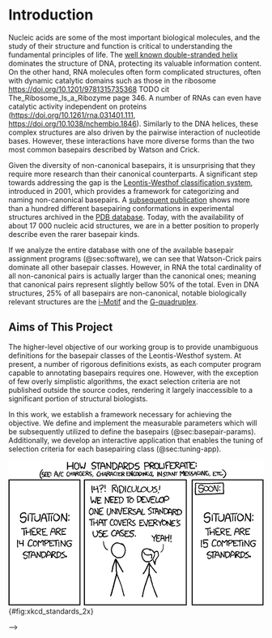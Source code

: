 # Introduction

<!-- Since the [initial discovery of DNA structure](https://doi.org/10.1038/171737a0),  -->

Nucleic acids are some of the most important biological molecules, and the study of their structure and function is critical to understanding the fundamental principles of life.
The [well known double-stranded helix](https://doi.org/10.1038/171737a0) dominates the structure of DNA, protecting its valuable information content.
On the other hand, RNA molecules often form complicated structures, often with dynamic catalytic domains such as those in the ribosome <https://doi.org/10.1201/9781315735368> TODO cit The_Ribosome_Is_a_Ribozyme page 346.
A number of RNAs can even have catalytic activity independent on proteins (<https://doi.org/10.1261/rna.031401.111>, <https://doi.org/10.1038/nchembio.1846>).
Similarly to the DNA helices, these complex structures are also driven by the pairwise interaction of nucleotide bases.
However, these interactions have more diverse forms than the two most common basepairs described by Watson and Crick.

Given the diversity of non-canonical basepairs, it is unsurprising that they require more research than their canonical counterparts.
A significant step towards addressing the gap is the [Leontis-Westhof classification system](https://doi.org/10.1017/s1355838201002515), introduced in 2001, which provides a framework for categorizing and naming non-canonical basepairs.
A [subsequent publication](https://doi.org/10.1093/nar/gkf481) shows more than a hundred different basepairing conformations in experimental structures archived in the [PDB database](https://doi.org/10.1093/nar/gky949).
Today, with the availability of about 17 000 nucleic acid structures, we are in a better position to properly describe even the rarer basepair kinds.

If we analyze the entire database with one of the available basepair assignment programs (@sec:software), we can see that Watson-Crick pairs dominate all other basepair classes.
However, in RNA the total cardinality of all non-canonical pairs is actually larger than the canonical ones; meaning that canonical pairs represent slightly bellow 50% of the total.
Even in DNA structures, 25% of all basepairs are non-canonical, notable biologically relevant structures are the [i-Motif](https://doi.org/10.1093/nar/gky735) and the [G-quadruplex](https://doi.org/10.1016/j.trechm.2019.07.002).

## Aims of This Project


The higher-level objective of our working group is to provide unambiguous definitions for the basepair classes of the Leontis-Westhof system.
At present, a number of rigorous definitions exists, as each computer program capable to annotating basepairs requires one.
However, with the exception of few overly simplistic algorithms, the exact selection criteria are not published outside the source codes, rendering it largely inaccessible to a significant portion of structural biologists.

In this work, we establish a framework necessary for achieving the objective.
We define and implement the measurable parameters which will be subsequently utilized to define the basepairs (@sec:basepair-params).
Additionally, we develop an interactive application that enables the tuning of selection criteria for each basepairing class (@sec:tuning-app).

![Our plan to improve the shortcomings of existing programs for basepair assignment. XKCD #927 by Randall Munroe](../img/xkcd_standards_2x.png){#fig:xkcd_standards_2x}


<!-- Even though the number of solved nucleic acid structures is significantly lower than the number of known protein structures,  -->

<!-- | Basepair | DNA | RNA |
|----------|-----|-----|
| Watson-Crick A-T -->


<!-- canonical Watson-Crick G-C and A-T basepairs only account for about one half of the interactions in the RNAs we studied.

* DNA is usually the classic helix described by Watson, Crick, and Franklin back in 1953
* RNA often forms much more complex structures, but also contains the helixes
* RNA helix is usualy A-form, DNA B-form, but the basepairs are practically the same
* 
... At the time of writing we have more than 7 thousand RNA structures in PDB, and almost 2 thousand of them are pure nucleic acid, without any protein
... 

"Only" 61.4% of all found basepairs are canonical Watson-Crick (in all PDB structures < 3.5 Å) --> -->

<!-- [see output format TODO???](./4-implementation-1-collection.md#output-format) -->


<!--
Promptses

Write me about 1-2 pages introduction to a thesis about non-canonical basepairs. Include the following information: "Watson-Crick basepairs form double helix, which is the majority of basepair, but 'only' ~75% in DNA and ~50%. DNA has biologically relevant i-Motif (with charged cytosine pairs) and guanine quadruplexes. RNA has huge amount of interesting structures, it even capable of catalytic activity independent of proteins. A simple basepair example is the wobble pair, crucial in tRNAs, but also important elsewhere. The number of NA structures in PDB is small compared to proteins, but grows just as quickly and is more than sufficient for identification and classification of these basepairs. The Leontis-Westhof classification system is from 2002, when there was maybe 1800 structures, but today we have more like 17k. A number of automated tools exist to annotate basepairs in 3D structures, with various shortcomings as described in @sec:3.2. Apart from analysing all types of basepairs and providing update for the definition images from [LSW2002], we propose a few new ways to measure basepair parameters, which can be used to define them and automatically assign them."


Mixtral:

The traditional Watson-Crick basepairs, which form the iconic double helix structure, are the most common basepairs in both DNA and RNA. However, they only account for approximately 75% of basepairs in DNA and 50% in RNA. This leaves a significant portion of nucleic acid (NA) structures unaccounted for, which are classified as non-canonical basepairs. These non-canonical basepairs play a crucial role in various biological processes, including gene regulation, protein synthesis, and chromosomal crossover.

Despite their importance, non-canonical basepairs have been historically understudied due to the lack of appropriate tools and classification systems. The Leontis-Westhof classification system, introduced in 2002, was a significant step towards addressing this gap, providing a framework for categorizing and analyzing non-canonical basepairs. However, with the rapid growth of NA structure data, there is a need for an updated and more comprehensive classification system.

Today, with the availability of more than 17,000 NA structures, there is a wealth of data that can be used to identify and classify non-canonical basepairs. Automated tools have been developed to annotate these basepairs in 3D structures, although they have certain limitations, as discussed in section 3.2.

In this study, we propose a comprehensive analysis of all types of non-canonical basepairs, including an update of the definition images from the Leontis-Westhof classification system. Additionally, we aim to develop a more robust and comprehensive classification system that can accurately categorize and analyze non-canonical basepairs in NA structures. This work will contribute to a better understanding of the role of non-canonical basepairs in biological processes and provide valuable insights into their functional significance.

In summary, non-canonical basepairs are crucial components of NA structures and play a vital role in various biological processes. With the availability of a large number of NA structures and advanced computational tools, it is now possible to conduct a comprehensive analysis of non-canonical basepairs and develop a more accurate and comprehensive classification system. This work will provide valuable insights into the functional significance of non-canonical basepairs and contribute to a better understanding of NA structure and function.
-->
